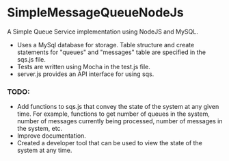# SimpleMessageQueueNodeJs
A Simple Queue Service implementation using NodeJS and MySQL.

* Uses a MySql database for storage. Table structure and create statements for "queues" and "messages" table are specified in the sqs.js file.
* Tests are written using Mocha in the test.js file.
* server.js provides an API interface for using sqs.

### TODO:

* Add functions to sqs.js that convey the state of the system at any given time. For example, functions to get number of queues in the system, number of messages currently being processed, number of messages in the system, etc.
* Improve documentation.
* Created a developer tool that can be used to view the state of the system at any time.

